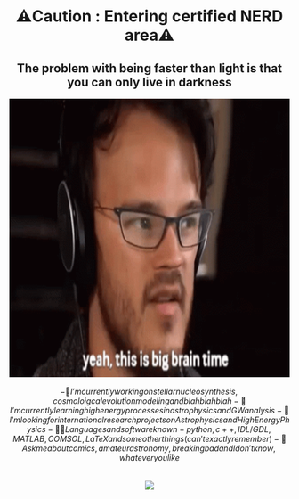 # <div align="center">⚠️Caution : Entering certified NERD area⚠️</div>

## <div align="center">The problem with being faster than light is that you can only live in darkness</div>
<div align="center">
<img height="500" src = "https://github.com/centarsirius/centarsirius/blob/main/tenor.gif">
</div>  

```math
- 🔭 I’m currently working on stellar nucleosynthesis, cosmoloigcal evolution modeling and blah blah blah

- 🌱 I’m currently learning high energy processes in astrophysics and GW analysis

- 🤔 I’m looking for international research projects on Astrophysics and High Energy Physics

- 👨‍💻 Languages and software known - python, c++, IDL/GDL, MATLAB, COMSOL, LaTeX and some other things(can't exactly remember)

- 💬 Ask me about comics, amateur astronomy, breaking bad and I don't know, whatever you like
```
<br/>  

<div align="center"><img src="https://github-readme-stats.vercel.app/api?username=centarsirius&show_icons=true&theme=nightowl&count_private=true" align="center" /></div>

  

